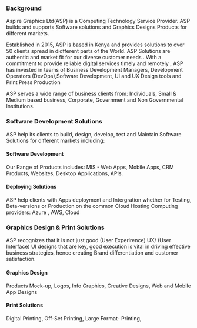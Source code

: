 ### Background
Aspire Graphics Ltd(ASP) is a Computing Technology Service Provider. ASP builds and supports Software solutions and Graphics Designs Products for different markets.

Established in 2015, ASP is based in Kenya and provides solutions to over 50 clients spread in didfferent parts of the World. ASP Solutions are authentic and market fit for our diverse customer needs . With a commitment to provide reliable digital services timely and remotely , ASP has invested in teams of Business Development Managers, Development Operators (DevOps),Software Development, UI and UX Design tools and Print Press Production

ASP serves a wide range of business clients from: Individuals, Small & Medium based business, Corporate, Government and Non Governmental Institutions.

### Software Development Solutions
ASP help its clients to build, design, develop, test and Maintain Software Solutions for different markets including:

#### Software Development
Our Range of Products includes: MIS - Web Apps, Mobile Apps, CRM Products, Websites, Desktop Applications, APIs.

#### Deploying Solutions
ASP help  clients with Apps deployment and Intergration whether for Testing, Beta-versions or Production on the common Cloud Hosting Computing providers: Azure , AWS, Cloud

### Graphics Design & Print Solutions
ASP recognizes that it is not just good (User Experirence) UX/ (User Interface) UI designs that are key, good execution is vital in driving effective business strategies, hence creating Brand differentiation and customer satisfaction.
#### Graphics Design
Products Mock-up, Logos, Info Graphics, Creative Designs, Web and Mobile App Designs

#### Print Solutions
Digital Printing, Off-Set Printing, Large Format- Printing,
